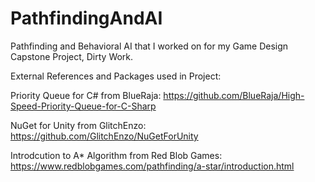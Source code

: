 # PathfindingAndAI
Pathfinding and Behavioral AI that I worked on for my Game Design Capstone Project, Dirty Work.

External References and Packages used in Project:

Priority Queue for C# from BlueRaja: https://github.com/BlueRaja/High-Speed-Priority-Queue-for-C-Sharp

NuGet for Unity from GlitchEnzo: https://github.com/GlitchEnzo/NuGetForUnity

Introdcution to A* Algorithm from Red Blob Games: https://www.redblobgames.com/pathfinding/a-star/introduction.html

